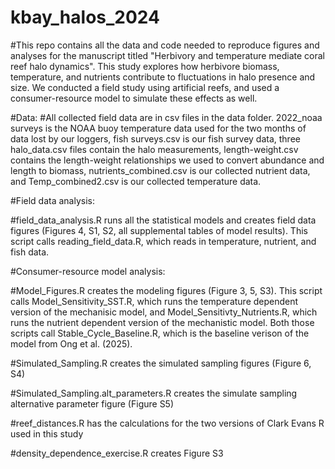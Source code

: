 # kbay_halos_2024

#This repo contains all the data and code needed to reproduce figures and analyses for the manuscript titled "Herbivory and temperature mediate coral reef halo dynamics". This study explores how herbivore biomass, temperature, and nutrients contribute to fluctuations in halo presence and size. We conducted a field study using artificial reefs, and used a consumer-resource model to simulate these effects as well.

#Data:
#All collected field data are in csv files in the data folder. 2022_noaa surveys is the NOAA buoy temperature data used for the two months of data lost by our loggers, fish surveys.csv is our fish survey data, three halo_data.csv files contain the halo measurements, length-weight.csv contains the length-weight relationships we used to convert abundance and length to biomass, nutrients_combined.csv is our collected nutrient data, and Temp_combined2.csv is our collected temperature data.


#Field data analysis:

#field_data_analysis.R runs all the statistical models and creates field data figures (Figures 4, S1, S2, all supplemental tables of model results). This script calls reading_field_data.R, which reads in temperature, nutrient, and fish data.


#Consumer-resource model analysis:

#Model_Figures.R creates the modeling figures (Figure 3, 5, S3). This script calls Model_Sensitivity_SST.R, which runs the temperature dependent version of the mechanisic model, and Model_Sensitivty_Nutrients.R, which runs the nutrient dependent version of the mechanistic model. Both those scripts call Stable_Cycle_Baseline.R, which is the baseline verison of the model from Ong et al. (2025). 

#Simulated_Sampling.R creates the simulated sampling figures (Figure 6, S4)

#Simulated_Sampling.alt_parameters.R creates the simulate sampling alternative parameter figure  (Figure S5)

#reef_distances.R has the calculations for the two versions of Clark Evans R used in this study

#density_dependence_exercise.R creates Figure S3